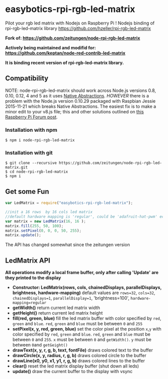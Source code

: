 # easybotics-rpi-rgb-led-matrix
Pilot your rgb led matrix with Nodejs on Raspberry Pi ! Nodejs binding of rpi-rgb-led-matrix library https://github.com/hzeller/rpi-rgb-led-matrix


**Fork of: https://github.com/zeitungen/node-rpi-rgb-led-matrix**

**Actively being maintained and modifid for: https://github.com/keptan/node-red-contrib-led-matrix**

**It is binding recent version of rpi-rgb-led-matrix library.**

## Compatibility
NOTE: node-rpi-rgb-led-matrix should work across Node.js versions 0.8, 0.10, 0.12, 4 and 5 as it uses [Native Abstractions](https://github.com/nodejs/nan). *HOWEVER* there is a problem with the Node.js version 0.10.29 packaged with Raspbian Jessie 2015-11-21 which breaks Native Abstractions. The easiest fix is to make a minor edit to your v8.js file; this and other solutions outlined on [this Raspberry Pi Forum post](https://www.raspberrypi.org/forums/viewtopic.php?f=66&t=127939). 

### Installation with npm
```
$ npm i node-rpi-rgb-led-matrix
```

### Installation with git

```
$ git clone --recursive https://github.com/zeitungen/node-rpi-rgb-led-matrix.git
$ cd node-rpi-rgb-led-matrix
$ npm i
```

## Get some Fun

```js
var LedMatrix = require("easybotics-rpi-rgb-led-matrix");

//init a 16 rows  by 16 cols led matrix 
//default hardware mapping is 'regular', could be 'adafruit-hat-pwm' ect 
var matrix = new LedMatrix(16, 16 );
matrix.fill(255, 50, 100);
matrix.setPixel(0, 0, 0, 50, 255);
matrix.update();
```

The API has changed somewhat since the zeitungen version
## LedMatrix API

**All operations modify a local frame buffer, only after calling 'Update' are they printed to the display**

* **Constructor: LedMatrix(rows, cols,  chainedDisplays, parallelDisplays, brightness,  hardware-mapping)**
  default values are `rows=32`, `cols=32`,  `chainedDisplays=1`, `parallelDisplay=1`, 'brightness=100', `hardware-mapping=regular`
* **getWidth()** return current led matrix width
* **getHeight()** return current led matrix height
* **fill(red, green, blue)** fill the led matrix buffer with color specified
  by `red`, `green` and `blue`. `red`, `green` and `blue` must be between `0` and `255` 
* **setPixel(x, y, red, green, blue)** set the color pixel at the position `x`,`y` 
  with color specified by `red`, `green` and `blue`. `red`, `green` and `blue` must be
  between `0` and `255`. `x` must be between `0` and `getWidth()`. `y` must be between
  `0`and `getGeight()`
* **drawText(x, y, r, g, b, text, fontFile)** draws colored text to the buffer 
* **drawCircle(x, y, radius, r, g, b)** draws colored circle to the buffer 
* **drawLine(x0, y0, x1, y1, r, g, b)** draws colored lines to the buffer
* **clear()** reset the led matrix display buffer (shut down all leds)
* **update()** draw the current buffer to the display with vsync
